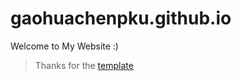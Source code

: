 # gaohuachenpku.github.io
Welcome to My Website :)
> Thanks for the [template](https://github.com/jonbarron/website)